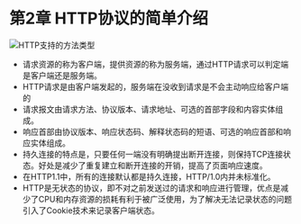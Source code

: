 
# 第2章  HTTP协议的简单介绍


![HTTP支持的方法类型](https://blog-1258030304.cos.ap-guangzhou.myqcloud.com/books/http-graphic/2-1.png)

- 请求资源的称为客户端，提供资源的称为服务端，通过HTTP请求可以判定端是客户端还是服务端。
- HTTP请求是由客户端发起的，服务端在没收到请求是不会主动响应给客户端的
- 请求报文由请求方法、协议版本、请求地址、可选的首部字段和内容实体组成。
- 响应首部由协议版本、响应状态码、解释状态码的短语、可选的响应首部和响应实体组成。
- 持久连接的特点是，只要任何一端没有明确提出断开连接，则保持TCP连接状态。好处是减少了重复建立和断开连接的开销，提高了页面响应速度。
- 在HTTP1.1中，所有的连接默认都是持久连接，HTTP/1.0内并未标准化。
- HTTP是无状态的协议，即不对之前发送过的请求和响应进行管理，优点是减少了CPU和内存资源的损耗有利于被广泛使用，为了解决无法记录状态的问题引入了Cookie技术来记录客户端状态。
